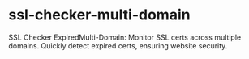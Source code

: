 # ssl-checker-multi-domain
SSL Checker ExpiredMulti-Domain: Monitor SSL certs across multiple domains. Quickly detect expired certs, ensuring website security.
